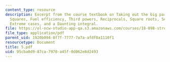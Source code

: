 ```yaml
---
content_type: resource
description: Excerpt from the course textbook on Taking out the big part, Multiplication,
  Squares, Fuel efficiency, Third powers, Reciprocals, Square roots, Seasons, Exponentials,
  Extreme cases, and a Daunting integral.
file: https://ol-ocw-studio-app-qa.s3.amazonaws.com/courses/18-098-street-fighting-mathematics-january-iap-2008/95cba0d987ca7970a45f0d062e8d2493_5.pdf
file_type: application/pdf
parent_uid: 1920b094-8f7f-7777-7a7a-afdf0a1110f1
resourcetype: Document
title: 5.pdf
uid: 95cba0d9-87ca-7970-a45f-0d062e8d2493
---
```


